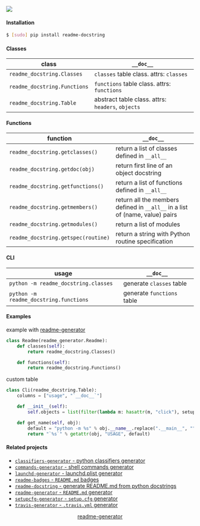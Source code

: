 <!--
https://pypi.org/project/readme-generator/
-->

[![](https://img.shields.io/pypi/pyversions/readme-docstring.svg?longCache=True)](https://pypi.org/project/readme-docstring/)

#### Installation
```bash
$ [sudo] pip install readme-docstring
```

#### Classes
class|`__doc__`
-|-
`readme_docstring.Classes` |`classes` table class. attrs: `classes`
`readme_docstring.Functions` |`functions` table class. attrs: `functions`
`readme_docstring.Table` |abstract table class. attrs: `headers`, `objects`

#### Functions
function|`__doc__`
-|-
`readme_docstring.getclasses()` |return a list of classes defined in `__all__`
`readme_docstring.getdoc(obj)` |return first line of an object docstring
`readme_docstring.getfunctions()` |return a list of functions defined in `__all__`
`readme_docstring.getmembers()` |return all the members defined in `__all__` in a list of (name, value) pairs
`readme_docstring.getmodules()` |return a list of modules
`readme_docstring.getspec(routine)` |return a string with Python routine specification

#### CLI
usage|`__doc__`
-|-
`python -m readme_docstring.classes` |generate `classes` table
`python -m readme_docstring.functions` |generate `functions` table

#### Examples
example with [readme-generator](https://pypi.org/project/readme-generator/)
```python
class Readme(readme_generator.Readme):
    def classes(self):
        return readme_docstring.Classes()

    def functions(self):
        return readme_docstring.Functions()
```

custom table
```python
class Cli(readme_docstring.Table):
    columns = ["usage", "`__doc__`"]

    def __init__(self):
        self.objects = list(filter(lambda m: hasattr(m, "click"), setupcfg.getmodules()))

    def get_name(self, obj):
        default = "python -m %s" % obj.__name__.replace(".__main__", "")
        return "`%s`" % getattr(obj, "USAGE", default)
```

#### Related projects
+   [`classifiers-generator` - python classifiers generator](https://pypi.org/project/classifiers-generator/)
+   [`commands-generator` - shell commands generator](https://pypi.org/project/commands-generator/)
+   [`launchd-generator` - launchd.plist generator](https://pypi.org/project/launchd-generator/)
+   [`readme-badges` - `README.md` badges](https://pypi.org/project/readme-badges/)
+   [`readme-docstring` - generate README.md from python docstrings](https://pypi.org/project/readme-docstring/)
+   [`readme-generator` - `README.md` generator](https://pypi.org/project/readme-generator/)
+   [`setupcfg-generator` - `setup.cfg` generator](https://pypi.org/project/setupcfg-generator/)
+   [`travis-generator` - `.travis.yml` generator](https://pypi.org/project/travis-generator/)

<p align="center">
    <a href="https://pypi.org/project/readme-generator/">readme-generator</a>
</p>